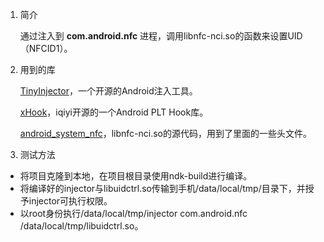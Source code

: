1. 简介

    通过注入到 __com.android.nfc__ 进程，调用libnfc-nci.so的函数来设置UID（NFCID1）。

2. 用到的库
    
    [TinyInjector](https://github.com/shunix/TinyInjector)，一个开源的Android注入工具。

    [xHook](https://github.com/iqiyi/xHook)，iqiyi开源的一个Android PLT Hook库。

    [android_system_nfc](https://github.com/LineageOS/android_system_nfc)，libnfc-nci.so的源代码，用到了里面的一些头文件。

3. 测试方法

* 将项目克隆到本地，在项目根目录使用ndk-build进行编译。
* 将编译好的injector与libuidctrl.so传输到手机/data/local/tmp/目录下，并授予injector可执行权限。
* 以root身份执行/data/local/tmp/injector com.android.nfc /data/local/tmp/libuidctrl.so。
    